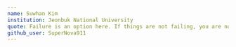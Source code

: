 ```yaml
---
name: Suwhan Kim
institution: Jeonbuk National University
quote: Failure is an option here. If things are not failing, you are not innovating enough.
github_user: SuperNova911
---
```

